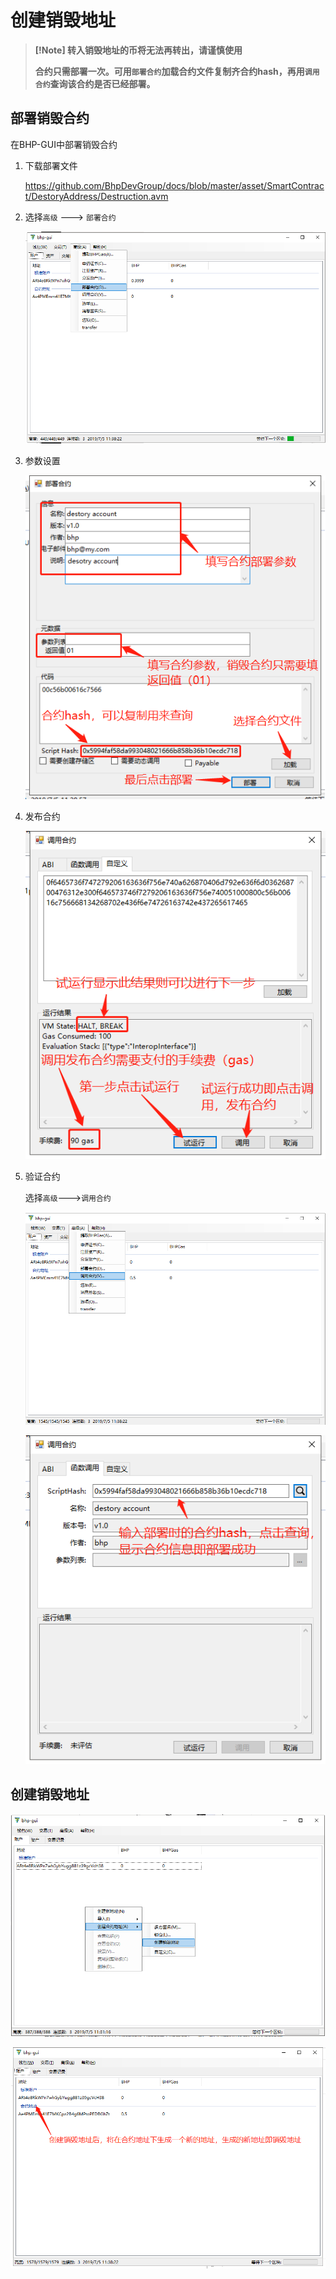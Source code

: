 # 创建销毁地址

> **[!Note] 转入销毁地址的币将无法再转出，请谨慎使用**
>
> **合约只需部署一次。可用`部署合约`加载合约文件复制齐合约hash，再用`调用合约`查询该合约是否已经部署。**

## 部署销毁合约

在BHP-GUI中部署销毁合约

1. 下载部署文件

   https://github.com/BhpDevGroup/docs/blob/master/asset/SmartContract/DestoryAddress/Destruction.avm

2. 选择`高级` ---> `部署合约`

   ![](https://github.com/BhpDevGroup/docs/raw/master/asset/%E9%83%A8%E7%BD%B2%E5%90%88%E7%BA%A6.png)

3. 参数设置

   ![](https://github.com/BhpDevGroup/docs/raw/master/asset/%E9%83%A8%E7%BD%B2%E5%90%88%E7%BA%A6%E5%8F%82%E6%95%B0%E8%AE%BE%E7%BD%AE.png)

4. 发布合约

   ![](https://github.com/BhpDevGroup/docs/raw/master/asset/%E5%8F%91%E5%B8%83%E5%90%88%E7%BA%A6.png)

5. 验证合约

   选择`高级`--->`调用合约`

   

   ![](https://github.com/BhpDevGroup/docs/raw/master/asset/%E8%B0%83%E7%94%A8%E5%90%88%E7%BA%A6.png)

   ![](https://github.com/BhpDevGroup/docs/raw/master/asset/%E6%9F%A5%E8%AF%A2%E5%90%88%E7%BA%A6.png)

## 创建销毁地址

![](https://github.com/BhpDevGroup/docs/raw/master/asset/%E5%88%9B%E5%BB%BA%E9%94%80%E6%AF%81%E5%9C%B0%E5%9D%80.png)

![](https://github.com/BhpDevGroup/docs/raw/master/asset/%E9%94%80%E6%AF%81%E5%9C%B0%E5%9D%80.png)